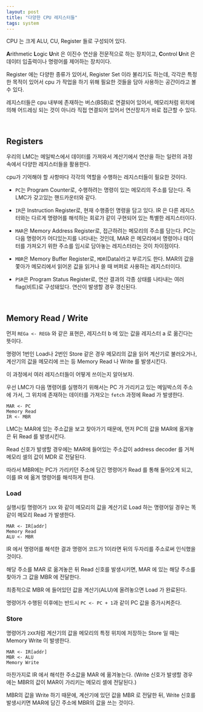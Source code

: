 ```yaml
---
layout: post
title: "다양한 CPU 레지스터들"
tags: system
---
```


CPU 는 크게 ALU, CU, Register 들로 구성되어 있다.

**A**rithmetic **L**ogic **U**nit 은 이진수 연산을 전문적으로 하는 장치이고, **C**ontrol **U**nit 은 데이터 입출력이나 명령어를 제어하는 장치이다. 

Register 에는 다양한 종류가 있어서, Register Set 이라 불리기도 하는데, 각각은 특정한 목적이 있어서 cpu 가 작업을 하기 위해 필요한 것들을 담아 사용하는 공간이라고 볼 수 있다.

레지스터들은 cpu 내부에 존재하는 버스(BSB)로 연결되어 있어서, 메모리처럼 위치에 의해 어드레싱 되는 것이 아니라 직접 연결되어 있어서 연산장치가 바로 접근할 수 있다.

<br>

## Registers

우리의 LMC는 메일박스에서 데이터를 가져와서 계산기에서 연산을 하는 일련의 과정 속에서 다양한 레지스터들을 활용한다.

cpu가 기억해야 할 사항마다 각각의 역할을 수행하는 레지스터들이 필요한 것이다.

- ```PC```는 Program Counter로, 수행하려는 명령이 있는 메모리의 주소를 담는다. 즉 LMC가 갖고있는 핸드카운터와 같다.

- ```IR```은 Instruction Register로, 현재 수행중인 명령을 담고 있다. IR 은 다른 레지스터와는 다르게 명령어를 해석하는 회로가 같이 구현되어 있는 특별한 레지스터이다.

- ```MAR```은 Memory Address Register로, 접근하려는 메모리의 주소를 담는다. PC는 다음 명령어가 어디있는지를 나타내는 것인데, MAR 은 메모리에서 명령어나 데이터를 가져오기 위한 주소를 임시로 담아놓는 레지스터라는 것이 차이점이다.

- ```MBR```은 Memory Buffer Register로, ```MDR```(Data)라고 부르기도 한다. MAR의 값을 쫓아가 메모리에서 읽어온 값을 읽거나 쓸 때 버퍼로 사용하는 레지스터이다.

- ```PSR```은 Program Status Register로, 연산 결과의 각종 상태를 나타내는 여러 flag(비트)로 구성돼있다. 연산이 발생할 경우 갱신된다.

<br>

## Memory Read / Write

먼저 ```REGa <- REGb``` 와 같은 표현은, 레지스터 b 에 있는 값을 레지스터 a 로 옮긴다는 뜻이다.

명령어 1번인 Load나 2번인 Store 같은 경우 메모리의 값을 읽어 계산기로 불러오거나, 계산기의 값을 메모리에 쓰는 등 Memory Read 나 Write 를 발생시킨다.

이 과정에서 여러 레지스터들이 어떻게 쓰이는지 알아보자.

우선 LMC가 다음 명령어를 실행하기 위해서는 PC 가 가리키고 있는 메일박스의 주소에 가서, 그 위치에 존재하는 데이터를 가져오는 ```fetch``` 과정에 Read 가 발생한다.

```
MAR <- PC
Memory Read
IR <- MBR
```

LMC는 MAR에 있는 주소값을 보고 찾아가기 때문에, 먼저 PC의 값을 MAR에 옮겨놓은 뒤 Read 를 발생시킨다.

Read 신호가 발생할 경우에는 MAR에 들어있는 주소값이 address decoder 를 거쳐 메모리 셀의 값이 MDR 로 전달된다.

따라서 MBR에는 PC가 가리키던 주소에 담긴 명령어가 Read 를 통해 들어오게 되고, 이를 IR 에 옮겨 명령어를 해석하게 한다.

### Load

실행시킬 명령어가 ```1XX``` 와 같이 메모리의 값을 계산기로 Load 하는 명령어일 경우는 똑같이 메모리 Read 가 발생한다.

```
MAR <- IR[addr]
Memory Read
ALU <- MBR
```

IR 에서 명령어를 해석한 결과 명령어 코드가 1이라면 뒤의 두자리를 주소로써 인식했을 것이다.

해당 주소를 MAR 로 옮겨놓은 뒤 Read 신호를 발생시키면, MAR 에 있는 해당 주소를 찾아가 그 값을 MBR 에 전달한다.

최종적으로 MBR 에 들어있던 값을 계산기(ALU)에 올려놓으면 Load 가 완료된다.

명령어가 수행된 이후에는 반드시 ```PC <- PC + 1```과 같이 PC 값을 증가시켜준다.

### Store

명령어가 ```2XX```처럼 계산기의 값을 메모리의 특정 위치에 저장하는 Store 일 때는 Memory Write 이 발생한다.

```
MAR <- IR[addr]
MBR <- ALU
Memory Write
```

마찬가지로 IR 에서 해석한 주소값을 MAR 에 옮겨놓는다. (Write 신호가 발생할 경우에는 MBR의 값이 MAR이 가리키는 메모리 셀에 전달된다.)

MBR의 값을 Write 하기 때문에, 계산기에 있던 값을 MBR 로 전달한 뒤, Write 신호를 발생시키면 MAR에 담긴 주소에 MBR의 값을 쓰는 것이다.
